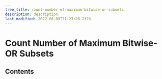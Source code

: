```yaml
---
tree_title: count-number-of-maximum-bitwise-or-subsets
description: description
last_modified: 2022-06-09T21:23:28.2328
---
```


# Count Number of Maximum Bitwise-OR Subsets

## Contents

